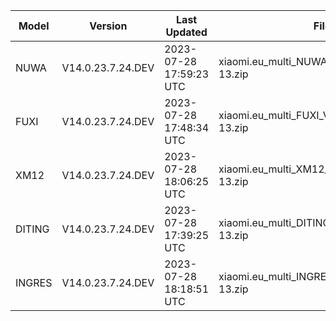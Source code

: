 | Model | Version | Last Updated | File Name | Size | Download Link |
| ---- | ---- | ---- | ---- | ---- | ---- |
| NUWA | V14.0.23.7.24.DEV | 2023-07-28 17:59:23 UTC | xiaomi.eu_multi_NUWA_V14.0.23.7.24.DEV_v14-13.zip | 5.9 GB | [SourceForge](https://sourceforge.net/projects/xiaomi-eu-multilang-miui-roms/files/xiaomi.eu/MIUI-WEEKLY-RELEASES/V14.0.23.7.24.DEV/xiaomi.eu_multi_NUWA_V14.0.23.7.24.DEV_v14-13.zip/download) |
| FUXI | V14.0.23.7.24.DEV | 2023-07-28 17:48:34 UTC | xiaomi.eu_multi_FUXI_V14.0.23.7.24.DEV_v14-13.zip | 5.9 GB | [SourceForge](https://sourceforge.net/projects/xiaomi-eu-multilang-miui-roms/files/xiaomi.eu/MIUI-WEEKLY-RELEASES/V14.0.23.7.24.DEV/xiaomi.eu_multi_FUXI_V14.0.23.7.24.DEV_v14-13.zip/download) |
| XM12 | V14.0.23.7.24.DEV | 2023-07-28 18:06:25 UTC | xiaomi.eu_multi_XM12_V14.0.23.7.24.DEV_v14-13.zip | 5.1 GB | [SourceForge](https://sourceforge.net/projects/xiaomi-eu-multilang-miui-roms/files/xiaomi.eu/MIUI-WEEKLY-RELEASES/V14.0.23.7.24.DEV/xiaomi.eu_multi_XM12_V14.0.23.7.24.DEV_v14-13.zip/download) |
| DITING | V14.0.23.7.24.DEV | 2023-07-28 17:39:25 UTC | xiaomi.eu_multi_DITING_V14.0.23.7.24.DEV_v14-13.zip | 5.2 GB | [SourceForge](https://sourceforge.net/projects/xiaomi-eu-multilang-miui-roms/files/xiaomi.eu/MIUI-WEEKLY-RELEASES/V14.0.23.7.24.DEV/xiaomi.eu_multi_DITING_V14.0.23.7.24.DEV_v14-13.zip/download) |
| INGRES | V14.0.23.7.24.DEV | 2023-07-28 18:18:51 UTC | xiaomi.eu_multi_INGRES_V14.0.23.7.24.DEV_v14-13.zip | 5.1 GB | [SourceForge](https://sourceforge.net/projects/xiaomi-eu-multilang-miui-roms/files/xiaomi.eu/MIUI-WEEKLY-RELEASES/V14.0.23.7.24.DEV/xiaomi.eu_multi_INGRES_V14.0.23.7.24.DEV_v14-13.zip/download) |
